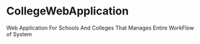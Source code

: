 # CollegeWebApplication
Web Application For Schools And Colleges That Manages Entire WorkFlow of System 
